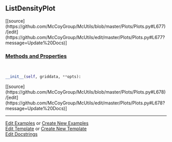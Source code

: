 ## <a id="McUtils.Plots.Plots.ListDensityPlot">ListDensityPlot</a> 
<div class="docs-source-link" markdown="1">
[[source](https://github.com/McCoyGroup/McUtils/blob/master/Plots/Plots.py#L677)/[edit](https://github.com/McCoyGroup/McUtils/edit/master/Plots/Plots.py#L677?message=Update%20Docs)]
</div>



<div class="collapsible-section">
 <div class="collapsible-section collapsible-section-header" markdown="1">
 
### <a class="collapse-link" data-toggle="collapse" href="#methods">Methods and Properties</a> <a class="float-right" data-toggle="collapse" href="#methods"><i class="fa fa-chevron-down"></i></a>

 </div>
 <div class="collapsible-section collapsible-section-body collapse" id="methods" markdown="1">

<a id="McUtils.Plots.Plots.ListDensityPlot.__init__" class="docs-object-method">&nbsp;</a> 
```python
__init__(self, griddata, **opts): 
```
<div class="docs-source-link" markdown="1">
[[source](https://github.com/McCoyGroup/McUtils/blob/master/Plots/Plots.py#L678)/[edit](https://github.com/McCoyGroup/McUtils/edit/master/Plots/Plots.py#L678?message=Update%20Docs)]
</div>

 </div>
</div>




___

[Edit Examples](https://github.com/McCoyGroup/McUtils/edit/gh-pages/ci/examples/McUtils/Plots/Plots/ListDensityPlot.md) or 
[Create New Examples](https://github.com/McCoyGroup/McUtils/new/gh-pages/?filename=ci/examples/McUtils/Plots/Plots/ListDensityPlot.md) <br/>
[Edit Template](https://github.com/McCoyGroup/McUtils/edit/gh-pages/ci/docs/McUtils/Plots/Plots/ListDensityPlot.md) or 
[Create New Template](https://github.com/McCoyGroup/McUtils/new/gh-pages/?filename=ci/docs/templates/McUtils/Plots/Plots/ListDensityPlot.md) <br/>
[Edit Docstrings](https://github.com/McCoyGroup/McUtils/edit/master/Plots/Plots.py#L677?message=Update%20Docs)